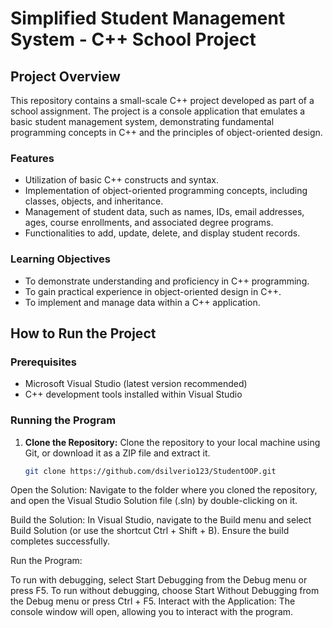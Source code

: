 # Simplified Student Management System - C++ School Project

## Project Overview
This repository contains a small-scale C++ project developed as part of a school assignment. The project is a console application that emulates a basic student management system, demonstrating fundamental programming concepts in C++ and the principles of object-oriented design.

### Features
- Utilization of basic C++ constructs and syntax.
- Implementation of object-oriented programming concepts, including classes, objects, and inheritance.
- Management of student data, such as names, IDs, email addresses, ages, course enrollments, and associated degree programs.
- Functionalities to add, update, delete, and display student records.

### Learning Objectives
- To demonstrate understanding and proficiency in C++ programming.
- To gain practical experience in object-oriented design in C++.
- To implement and manage data within a C++ application.

## How to Run the Project

### Prerequisites
- Microsoft Visual Studio (latest version recommended)
- C++ development tools installed within Visual Studio

### Running the Program
1. **Clone the Repository:**
   Clone the repository to your local machine using Git, or download it as a ZIP file and extract it.
   ```bash
   git clone https://github.com/dsilverio123/StudentOOP.git
Open the Solution:
Navigate to the folder where you cloned the repository, and open the Visual Studio Solution file (.sln) by double-clicking on it.

Build the Solution:
In Visual Studio, navigate to the Build menu and select Build Solution (or use the shortcut Ctrl + Shift + B). Ensure the build completes successfully.

Run the Program:

To run with debugging, select Start Debugging from the Debug menu or press F5.
To run without debugging, choose Start Without Debugging from the Debug menu or press Ctrl + F5.
Interact with the Application:
The console window will open, allowing you to interact with the program.
